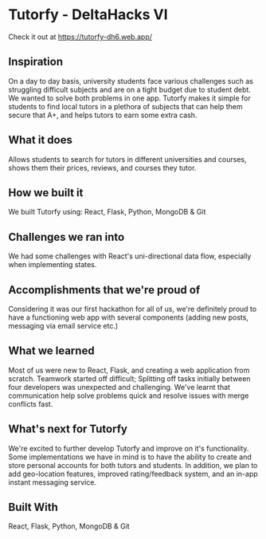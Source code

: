 # Tutorfy - DeltaHacks VI

Check it out at https://tutorfy-dh6.web.app/

## Inspiration
On a day to day basis, university students face various challenges such as struggling difficult subjects and are on a tight budget due to student debt. We wanted to solve both problems in one app. Tutorfy makes it simple for students to find local tutors in a plethora of subjects that can help them secure that A+, and helps tutors to earn some extra cash.

## What it does
Allows students to search for tutors in different universities and courses, shows them their prices, reviews, and courses they tutor.

## How we built it
We built Tutorfy using: React, Flask, Python, MongoDB & Git

## Challenges we ran into
We had some challenges with React's uni-directional data flow, especially when implementing states.

## Accomplishments that we're proud of
Considering it was our first hackathon for all of us, we're definitely proud to have a functioning web app with several components (adding new posts, messaging via email service etc.)

## What we learned
Most of us were new to React, Flask, and creating a web application from scratch. Teamwork started off difficult; Splitting off tasks initially between four developers was unexpected and challenging. We've learnt that communication help solve problems quick and resolve issues with merge conflicts fast.

## What's next for Tutorfy
We're excited to further develop Tutorfy and improve on it's functionality. Some implementations we have in mind is to have the ability to create and store personal accounts for both tutors and students. In addition, we plan to add geo-location features, improved rating/feedback system, and an in-app instant messaging service.

## Built With
React, Flask, Python, MongoDB & Git

